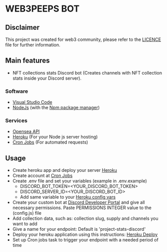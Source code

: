 # WEB3PEEPS BOT

## Disclaimer
This project was created for web3 community, please refer to the [LICENCE](LICENSE) file for further information.

## Main features
- NFT collections stats Discord bot (Creates channels with NFT collection stats inside your Discord server).

### Software
- [Visual Studio Code](https://code.visualstudio.com/)
- [NodeJs](https://nodejs.org/) (with the [Npm package manager](https://www.npmjs.com/))

### Services
- [Opensea API](https://docs.opensea.io/reference/api-overview)
- [Heroku](https://dashboard.heroku.com/) (For your Node js server hosting) 
- [Cron Jobs](https://cron-job.org/en/) (For automated requests)

## Usage
- Create heroku app and deploy your server [Heroku](https://dashboard.heroku.com/)
- Create account at [Cron Jobs](https://cron-job.org/en/)
- Create .env file and set your variables (example in .env.example)
  - DISCORD_BOT_TOKEN=<YOUR_DISCORD_BOT_TOKEN>
  - DISCORD_SERVER_ID=<YOUR_DISCORD_BOT_ID>
  - Add same variable to your [Heroku config vars](https://dashboard.heroku.com/apps/web3-peeps/settings)
- Create your custom bot at [Discord Developer Portal](https://discord.com/developers) and give all necessary permissions. Paste PERMISSIONS INTEGER value to the (config.js) file
- Add collection data, such as: collection slug, supply and channels you want to add
- Give a name for your endpoint: Default is 'project-stats-discord'
- Deploy your heroku application using this instructions: [Heroku Deploy](https://dashboard.heroku.com/apps/web3-peeps/deploy/heroku-git)
- Set up Cron jobs task to trigger your endpoint with a needed period of time

